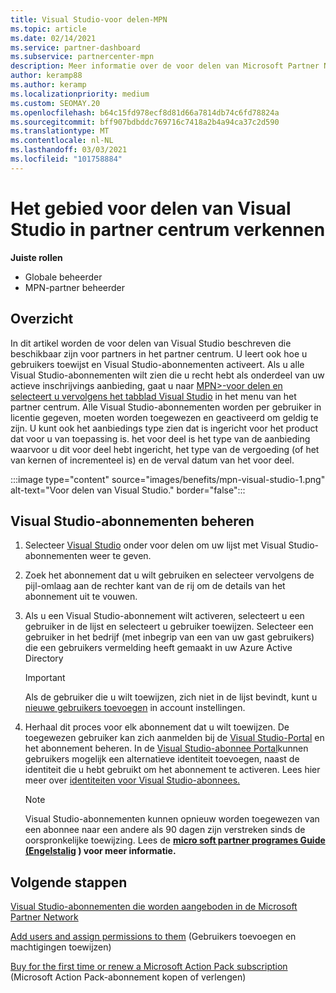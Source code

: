 ```yaml
---
title: Visual Studio-voor delen-MPN
ms.topic: article
ms.date: 02/14/2021
ms.service: partner-dashboard
ms.subservice: partnercenter-mpn
description: Meer informatie over de voor delen van Microsoft Partner Network (MPN) voor Visual Studio-abonnementen
author: keramp88
ms.author: keramp
ms.localizationpriority: medium
ms.custom: SEOMAY.20
ms.openlocfilehash: b64c15fd978ecf8d81d66a7814db74c6fd78824a
ms.sourcegitcommit: bff907bdbddc769716c7418a2b4a94ca37c2d590
ms.translationtype: MT
ms.contentlocale: nl-NL
ms.lasthandoff: 03/03/2021
ms.locfileid: "101758884"
---
```

# <a name="explore-the-visual-studio-benefits-area-in-partner-center"></a>Het gebied voor delen van Visual Studio in partner centrum verkennen

**Juiste rollen**

- Globale beheerder
- MPN-partner beheerder

## <a name="overview"></a>Overzicht

In dit artikel worden de voor delen van Visual Studio beschreven die beschikbaar zijn voor partners in het partner centrum. U leert ook hoe u gebruikers toewijst en Visual Studio-abonnementen activeert. Als u alle Visual Studio-abonnementen wilt zien die u recht hebt als onderdeel van uw actieve inschrijvings aanbieding, gaat u naar  [MPN>-voor delen en selecteert u vervolgens het tabblad Visual Studio](https://partner.microsoft.com/dashboard/mpn/membership/benefits/visualstudio) in het menu van het partner centrum. Alle Visual Studio-abonnementen worden per gebruiker in licentie gegeven, moeten worden toegewezen en geactiveerd om geldig te zijn. U kunt ook het aanbiedings type zien dat is ingericht voor het product dat voor u van toepassing is. het voor deel is het type van de aanbieding waarvoor u dit voor deel hebt ingericht, het type van de vergoeding (of het van kernen of incrementeel is) en de verval datum van het voor deel.

:::image type="content" source="images/benefits/mpn-visual-studio-1.png" alt-text="Voor delen van Visual Studio." border="false":::

## <a name="manage-visual-studio-subscriptions"></a>Visual Studio-abonnementen beheren

1. Selecteer [Visual Studio](https://partner.microsoft.com/dashboard/mpn/membership/benefits/visualstudio) onder voor delen om uw lijst met Visual Studio-abonnementen weer te geven.

2. Zoek het abonnement dat u wilt gebruiken en selecteer vervolgens de pijl-omlaag aan de rechter kant van de rij om de details van het abonnement uit te vouwen.

3. Als u een Visual Studio-abonnement wilt activeren, selecteert u een gebruiker in de lijst en selecteert u gebruiker toewijzen. Selecteer een gebruiker in het bedrijf (met inbegrip van een van uw gast gebruikers) die een gebruikers vermelding heeft gemaakt in uw Azure Active Directory

   > [!IMPORTANT]
   > Als de gebruiker die u wilt toewijzen, zich niet in de lijst bevindt, kunt u [nieuwe gebruikers toevoegen](create-user-accounts-and-set-permissions.md) in account instellingen.

4. Herhaal dit proces voor elk abonnement dat u wilt toewijzen. De toegewezen gebruiker kan zich aanmelden bij de [Visual Studio-Portal](https://my.visualstudio.com/) en het abonnement beheren. In de [Visual Studio-abonnee Portal](https://my.visualstudio.com/?wt.mc_id=o%7Emsft%7Edocs)kunnen gebruikers mogelijk een alternatieve identiteit toevoegen, naast de identiteit die u hebt gebruikt om het abonnement te activeren. Lees hier meer over [identiteiten voor Visual Studio-abonnees.](/visualstudio/subscriptions/vs-alternate-identity)

   > [!Note]
   > Visual Studio-abonnementen kunnen opnieuw worden toegewezen van een abonnee naar een andere als 90 dagen zijn verstreken sinds de oorspronkelijke toewijzing. Lees de **[micro soft partner programes Guide (Engelstalig](https://aka.ms/partner-benefits-use-guide) ) voor meer informatie.**

## <a name="next-steps"></a>Volgende stappen

[Visual Studio-abonnementen die worden aangeboden in de Microsoft Partner Network](/visualstudio/subscriptions/program-mpn)

[Add users and assign permissions to them](create-user-accounts-and-set-permissions.md) (Gebruikers toevoegen en machtigingen toewijzen)

[Buy for the first time or renew a Microsoft Action Pack subscription](mpn-get-action-pack.md) (Microsoft Action Pack-abonnement kopen of verlengen)
